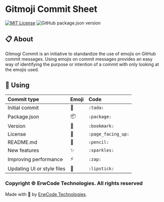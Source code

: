 # Gitmoji Commit Sheet

[![MIT License][mit-license-image]][mit-license-url]
![GitHub package.json version][version-url]

## 📋 About

Gitmogi Commit is an initiative to standardize the use of emojis on GitHub commit messages. Using emojis on commit messages provides an easy way of identifying the purpose or intention of a commit with only looking at the emojis used.


## 🎯 Using

| Commit type                 | Emoji                | Code                 |
|:----------------------------|:---------------------|:---------------------|
| Initial commit              | :tada:               | `:tada:`             |
| Package.json                | :package:            | `:package:`          |
| Version                     | :bookmark:           | `:bookmark:`         |
| License                     | :page_facing_up:     | `:page_facing_up:`   |
| README.md                   | :pencil:             | `:pencil:`           |
| New features                | :sparkles:           | `:sparkles:`         |
| Improving performance       | :zap:                | `:zap:`              |
| Updating UI or style files  | :lipstick:           | `:lipstick:`         |


### Copyright © ErwCode Technologies. All rights reserved

Made with 💖 by [ErwCode Technologies](https://erwcode.com/).


[mit-license-image]: https://img.shields.io/github/license/erwcode/gitmogi-commit.svg
[mit-license-url]: https://github.com/erwcode/gitmogi-commit/blob/master/LICENSE

[version-url]: https://img.shields.io/github/package-json/v/erwcode/gitmogi-commit.svg?color=red
